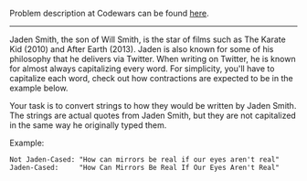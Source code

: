 Problem description at Codewars can be found
[here](https://www.codewars.com/kata/5390bac347d09b7da40006f6/train/python).

-------------

Jaden Smith, the son of Will Smith, is the star of films such as The Karate Kid (2010) and After
Earth (2013). Jaden is also known for some of his philosophy that he delivers via Twitter. When
writing on Twitter, he is known for almost always capitalizing every word. For simplicity, you'll
have to capitalize each word, check out how contractions are expected to be in the example below.
<br>

Your task is to convert strings to how they would be written by Jaden Smith. The strings are actual
quotes from Jaden Smith, but they are not capitalized in the same way he originally typed them.
<br>

Example:
```
Not Jaden-Cased: "How can mirrors be real if our eyes aren't real"
Jaden-Cased:     "How Can Mirrors Be Real If Our Eyes Aren't Real"
```

